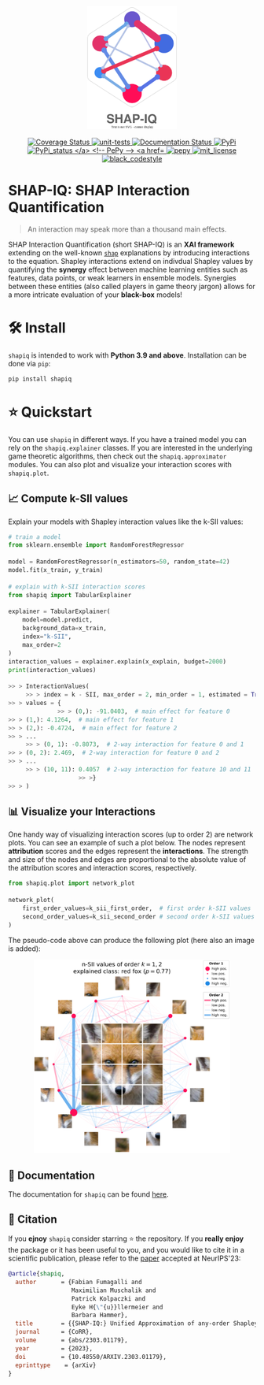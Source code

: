 <p align="center">
  <img height="250px" src="docs/source/_static/logo_shapiq_light.svg" alt="shapiq_logo">
</p>

<p align="center">
  <!-- Coverage Test -->
  <a href='https://coveralls.io/github/mmschlk/shapiq?branch=main'>
    <img src='https://coveralls.io/repos/github/mmschlk/shapiq/badge.svg?branch=main' alt='Coverage Status' />
  </a>
  
  <!-- Tests -->
  <a href="https://github.com/mmschlk/shapiq/actions/workflows/unit-tests.yml">
    <img src="https://github.com/mmschlk/shapiq/actions/workflows/unit-tests.yml/badge.svg" alt="unit-tests">
  </a>

  <!-- Read the Docs -->
  <a href='https://shapiq.readthedocs.io/en/latest/?badge=latest'>
      <img src='https://readthedocs.org/projects/shapiq/badge/?version=latest' alt='Documentation Status' />
  </a>
  
  <!-- PyPI Version -->
  <a href="https://pypi.org/project/shapiq">
    <img src="https://img.shields.io/pypi/v/shapiq.svg?color=blue" alt="PyPi">
  </a>
  
  <!-- PyPI status -->
  <a href="https://pypi.org/project/shapiq">
    <img src="https://img.shields.io/pypi/status/shapiq.svg?color=blue" alt="PyPi_status
  </a>
      
  <!-- PePy -->
  <a href="https://pepy.tech/project/shapiq">
    <img src="https://static.pepy.tech/badge/shapiq?style=flat-square" alt="pepy">
  </a>
      
  <!-- License -->
  <a href="https://opensource.org/licenses/MIT">
    <img src="https://img.shields.io/badge/License-MIT-brightgreen.svg" alt="mit_license">
  </a>

  <!-- Codestyle -->
  <a href="https://github.com/psf/black">
    <img src="https://img.shields.io/badge/code%20style-black-000000.svg" alt="black_codestyle">
  </a>
</p>


# SHAP-IQ: SHAP Interaction Quantification
> An interaction may speak more than a thousand main effects.

SHAP Interaction Quantification (short SHAP-IQ) is an **XAI framework** extending on the well-known [`shap`](https://github.com/shap/shap) explanations by introducing interactions to the equation.
Shapley interactions extend on indivdual Shapley values by quantifying the **synergy** effect between machine learning entities such as features, data points, or weak learners in ensemble models.
Synergies between these entities (also called players in game theory jargon) allows for a more intricate evaluation of your **black-box** models!

# 🛠️ Install
`shapiq` is intended to work with **Python 3.9 and above**. Installation can be done via `pip`:

```sh
pip install shapiq
```

# ⭐ Quickstart
You can use `shapiq` in different ways. If you have a trained model you can rely on the `shapiq.explainer` classes.
If you are interested in the underlying game theoretic algorithms, then check out the `shapiq.approximator` modules.
You can also plot and visualize your interaction scores with `shapiq.plot`.

## 📈 Compute k-SII values

Explain your models with Shapley interaction values like the k-SII values:

```python
# train a model
from sklearn.ensemble import RandomForestRegressor

model = RandomForestRegressor(n_estimators=50, random_state=42)
model.fit(x_train, y_train)

# explain with k-SII interaction scores
from shapiq import TabularExplainer

explainer = TabularExplainer(
    model=model.predict,
    background_data=x_train,
    index="k-SII",
    max_order=2
)
interaction_values = explainer.explain(x_explain, budget=2000)
print(interaction_values)

>> > InteractionValues(
     >> > index = k - SII, max_order = 2, min_order = 1, estimated = True, estimation_budget = 2000,
>> > values = {
              >> > (0,): -91.0403,  # main effect for feature 0
>> > (1,): 4.1264,  # main effect for feature 1
>> > (2,): -0.4724,  # main effect for feature 2
>> > ...
     >> > (0, 1): -0.8073,  # 2-way interaction for feature 0 and 1
>> > (0, 2): 2.469,  # 2-way interaction for feature 0 and 2
>> > ...
     >> > (10, 11): 0.4057  # 2-way interaction for feature 10 and 11
                    >> >}
>> > )
```

## 📊 Visualize your Interactions

One handy way of visualizing interaction scores (up to order 2) are network plots.
You can see an example of such a plot below.
The nodes represent **attribution** scores and the edges represent the **interactions**.
The strength and size of the nodes and edges are proportional to the absolute value of the
attribution scores and interaction scores, respectively.

```python
from shapiq.plot import network_plot

network_plot(
    first_order_values=k_sii_first_order,  # first order k-SII values
    second_order_values=k_sii_second_order # second order k-SII values
)
```

The pseudo-code above can produce the following plot (here also an image is added):

<p align="center">
  <img width="400px" src="docs/source/_static/network_example.png" alt="network_plot_example">
</p>

## 📖 Documentation
The documentation for ``shapiq`` can be found [here](https://shapiq.readthedocs.io/en/latest/).

## 💬 Citation

If you **ejnoy** `shapiq` consider starring ⭐ the repository. If you **really enjoy** the package or it has been useful to you, and you would like to cite it in a scientific publication, please refer to the [paper](https://openreview.net/forum?id=IEMLNF4gK4) accepted at NeurIPS'23:

```bibtex
@article{shapiq,
  author       = {Fabian Fumagalli and
                  Maximilian Muschalik and
                  Patrick Kolpaczki and
                  Eyke H{\"{u}}llermeier and
                  Barbara Hammer},
  title        = {{SHAP-IQ:} Unified Approximation of any-order Shapley Interactions},
  journal      = {CoRR},
  volume       = {abs/2303.01179},
  year         = {2023},
  doi          = {10.48550/ARXIV.2303.01179},
  eprinttype    = {arXiv}
}
```
